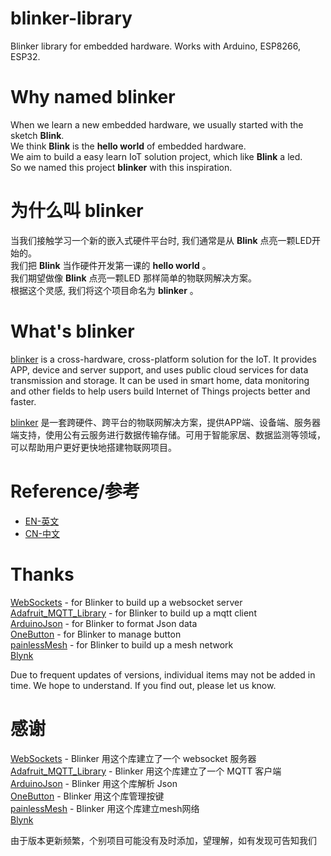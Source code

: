 # blinker-library
Blinker library for embedded hardware. Works with Arduino, ESP8266, ESP32.  

# Why named blinker
When we learn a new embedded hardware, we usually started with the sketch **Blink**.  
We think **Blink** is the **hello world** of embedded hardware.  
We aim to build a easy learn IoT solution project, which like **Blink** a led.  
So we named this project **blinker** with this inspiration.  

# 为什么叫 blinker
当我们接触学习一个新的嵌入式硬件平台时, 我们通常是从 **Blink** 点亮一颗LED开始的。  
我们把 **Blink** 当作硬件开发第一课的 **hello world** 。  
我们期望做像 **Blink** 点亮一颗LED 那样简单的物联网解决方案。  
根据这个灵感, 我们将这个项目命名为 **blinker** 。  

# What's blinker
[blinker](https://blinker.app/) is a cross-hardware, cross-platform solution for the IoT. It provides APP, device and server support, and uses public cloud services for data transmission and storage. It can be used in smart home, data monitoring and other fields to help users build Internet of Things projects better and faster.   
  
[blinker](https://blinker.app/) 是一套跨硬件、跨平台的物联网解决方案，提供APP端、设备端、服务器端支持，使用公有云服务进行数据传输存储。可用于智能家居、数据监测等领域，可以帮助用户更好更快地搭建物联网项目。  

# Reference/参考
* [EN-英文](https://github.com/blinker-iot/blinker-doc/wiki/Blinker-Arduino-library-reference)  
* [CN-中文](https://diandeng.tech/doc)  

# Thanks
[WebSockets](https://github.com/Links2004/arduinoWebSockets) - for Blinker to build up a websocket server  
[Adafruit_MQTT_Library](https://github.com/adafruit/Adafruit_MQTT_Library) - for Blinker to build up a mqtt client  
[ArduinoJson](https://github.com/bblanchon/ArduinoJson) - for Blinker to format Json data   
[OneButton](https://github.com/mathertel/OneButton) - for Blinker to manage button  
[painlessMesh](https://gitlab.com/painlessMesh/painlessMesh/tree/master) - for Blinker to build up a mesh network  
[Blynk](https://github.com/blynkkk/blynk-library)  

Due to frequent updates of versions, individual items may not be added in time. We hope to understand. If you find out, please let us know.

# 感谢
[WebSockets](https://github.com/Links2004/arduinoWebSockets) - Blinker 用这个库建立了一个 websocket 服务器  
[Adafruit_MQTT_Library](https://github.com/adafruit/Adafruit_MQTT_Library) - Blinker 用这个库建立了一个 MQTT 客户端  
[ArduinoJson](https://github.com/bblanchon/ArduinoJson) - Blinker 用这个库解析 Json   
[OneButton](https://github.com/mathertel/OneButton) - Blinker 用这个库管理按键  
[painlessMesh](https://gitlab.com/painlessMesh/painlessMesh/tree/master) - Blinker 用这个库建立mesh网络  
[Blynk](https://github.com/blynkkk/blynk-library)  

由于版本更新频繁，个别项目可能没有及时添加，望理解，如有发现可告知我们
